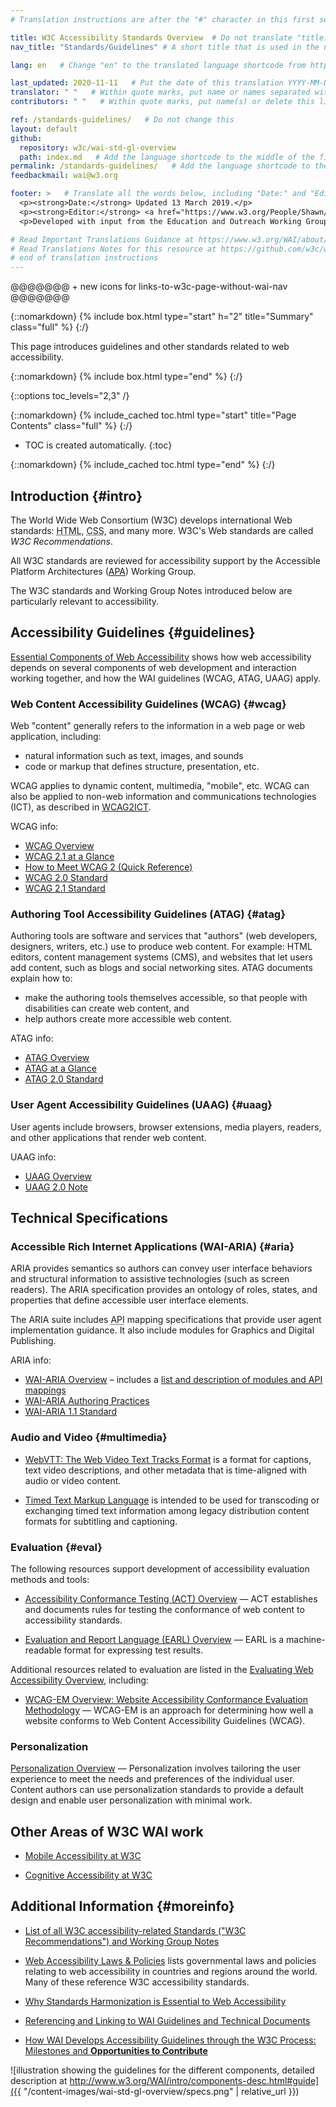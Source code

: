 ```yaml
---
# Translation instructions are after the "#" character in this first section. They are comments that do not show up in the web page. You do not need to translate the instructions after #.

title: W3C Accessibility Standards Overview  # Do not translate "title:". Do translate the text after "title:".
nav_title: "Standards/Guidelines" # A short title that is used in the navigation

lang: en   # Change "en" to the translated language shortcode from https://www.iana.org/assignments/language-subtag-registry/language-subtag-registry

last_updated: 2020-11-11   # Put the date of this translation YYYY-MM-DD (with month in the middle)
translator: " "   # Within quote marks, put name or names separated with a comma
contributors: " "   # Within quote marks, put name(s) or delete this line

ref: /standards-guidelines/   # Do not change this
layout: default
github:
  repository: w3c/wai-std-gl-overview
  path: index.md   # Add the language shortcode to the middle of the filename, for example index.fr.md
permalink: /standards-guidelines/   # Add the language shortcode to the end; for example /standards-guidelines/fr
feedbackmail: wai@w3.org

footer: >   # Translate all the words below, including "Date:" and "Editor:". Do not change these dates.
  <p><strong>Date:</strong> Updated 13 March 2019.</p>
  <p><strong>Editor:</strong> <a href="https://www.w3.org/People/Shawn/">Shawn Lawton Henry</a>.</p>
  <p>Developed with input from the Education and Outreach Working Group (<a href="http://www.w3.org/WAI/EO/">EOWG</a>).</p>

# Read Important Translations Guidance at https://www.w3.org/WAI/about/translating/#important
# Read Translations Notes for this resource at https://github.com/w3c/wai-std-gl-overview/blob/master/README.md
# end of translation instructions
---
```


@@@@@@@  +  new icons for links-to-w3c-page-without-wai-nav @@@@@@@

{::nomarkdown}
{% include box.html type="start" h="2" title="Summary" class="full" %}
{:/}

This page introduces guidelines and other standards related to web accessibility.

{::nomarkdown}
{% include box.html type="end" %}
{:/}

{::options toc_levels="2,3" /}

{::nomarkdown}
{% include_cached toc.html type="start" title="Page Contents" class="full" %}
{:/}

-   TOC is created automatically.
{:toc}

{::nomarkdown}
{% include_cached toc.html type="end" %}
{:/}

## Introduction {#intro}

The World Wide Web Consortium (W3C) develops international Web standards: <abbr title="Hypertext Markup Language">HTML</abbr>, <abbr title="Cascading Style Sheets">CSS</abbr>, and many more. W3C's Web standards are called <dfn>W3C Recommendations</dfn>.

All W3C standards are reviewed for accessibility support by the Accessible Platform Architectures ([APA](https://www.w3.org/WAI/about/groups/apawg/)) Working Group.

The W3C standards and Working Group Notes introduced below are particularly relevant to accessibility.

## Accessibility Guidelines {#guidelines}

[Essential Components of Web Accessibility](https://www.w3.org/WAI/fundamentals/components/) shows how web accessibility depends on several components of web development and interaction working together, and how the WAI guidelines (WCAG, ATAG, UAAG) apply.

### Web Content Accessibility Guidelines (WCAG) {#wcag}

Web "content" generally refers to the information in a web page or web application, including:

* natural information such as text, images, and sounds
* code or markup that defines structure, presentation, etc.

WCAG applies to dynamic content, multimedia, "mobile", etc. WCAG can also be applied to non-web information and communications technologies (ICT), as described in [WCAG2ICT](https://www.w3.org/WAI/standards-guidelines/wcag/non-web-ict/).

WCAG info:
- [WCAG Overview](https://www.w3.org/WAI/standards-guidelines/wcag/)
- [WCAG 2.1 at a Glance]( https://www.w3.org/WAI/standards-guidelines/wcag/glance/)
- [How to Meet WCAG 2 (Quick Reference)](https://www.w3.org/WAI/WCAG21/quickref/)
- [WCAG 2.0 Standard](http://www.w3.org/TR/WCAG20/)
- [WCAG 2.1 Standard](https://www.w3.org/TR/WCAG21/)

### Authoring Tool Accessibility Guidelines (ATAG) {#atag}

Authoring tools are software and services that "authors" (web developers, designers, writers, etc.) use to produce web content. For example: HTML editors, content management systems (CMS), and websites that let users add content, such as blogs and social networking sites. ATAG documents explain how to:
* make the authoring tools themselves accessible, so that people with disabilities can create web content, and
* help authors create more accessible web content.

ATAG info:
- [ATAG Overview](https://www.w3.org/WAI/standards-guidelines/atag/)
- [ATAG at a Glance](https://www.w3.org/WAI/standards-guidelines/atag/glance/)
- [ATAG 2.0 Standard](https://www.w3.org/TR/ATAG/)

### User Agent Accessibility Guidelines (UAAG) {#uaag}

User agents include browsers, browser extensions, media players, readers, and other applications that render web content.

UAAG info:
- [UAAG Overview](https://www.w3.org/WAI/standards-guidelines/uaag/)
- [UAAG 2.0 Note](https://www.w3.org/TR/UAAG20/)

## Technical Specifications

### Accessible Rich Internet Applications (WAI-ARIA) {#aria}

ARIA provides semantics so authors can convey user interface behaviors and structural information to assistive technologies (such as screen readers). The ARIA specification provides an ontology of roles, states, and properties that define accessible user interface elements.

The ARIA suite includes <abbr title="application programming interface">API</abbr> mapping specifications that provide user agent implementation guidance. It also include modules for Graphics and Digital Publishing.

ARIA info:
- [WAI-ARIA Overview](https://www.w3.org/WAI/standards-guidelines/aria/) – includes a [list and description of modules and API mappings](https://www.w3.org/WAI/standards-guidelines/aria/#versions)
- [WAI-ARIA Authoring Practices](https://www.w3.org/TR/wai-aria-practices/)
- [WAI-ARIA 1.1 Standard](https://www.w3.org/TR/wai-aria-1.1/)

### Audio and Video {#multimedia}

- [WebVTT: The Web Video Text Tracks Format](https://www.w3.org/TR/webvtt/) is a format for captions, text video descriptions, and other metadata that is time-aligned with audio or video content.

- [Timed Text Markup Language](https://www.w3.org/TR/ttml2/) is intended to be used for transcoding or exchanging timed text information among legacy distribution content formats for subtitling and captioning.

### Evaluation {#eval}

The following resources support development of accessibility evaluation methods and tools:

- [Accessibility Conformance Testing (ACT) Overview](https://www.w3.org/WAI/standards-guidelines/act/) &mdash; ACT establishes and documents rules for testing the conformance of web content to accessibility standards.

- [Evaluation and Report Language (EARL) Overview](https://www.w3.org/WAI/standards-guidelines/earl/) &mdash; EARL is a machine-readable format for expressing test results.

Additional resources related to evaluation are listed in the [Evaluating Web Accessibility Overview](https://www.w3.org/WAI/test-evaluate/), including:

- [WCAG-EM Overview: Website Accessibility Conformance Evaluation Methodology](https://www.w3.org/WAI/test-evaluate/conformance/wcag-em/) &mdash; WCAG-EM is an approach for determining how well a website conforms to Web Content Accessibility Guidelines (WCAG).

### Personalization

[Personalization Overview](https://www.w3.org/WAI/personalization/) &mdash; Personalization involves tailoring the user experience to meet the needs and preferences of the individual user. Content authors can use personalization standards to provide a default design and enable user personalization with minimal work.

## Other Areas of W3C WAI work

- [Mobile Accessibility at W3C](https://www.w3.org/WAI/mobile/)

- [Cognitive Accessibility at W3C](https://www.w3.org/WAI/cognitive/)

## Additional Information {#moreinfo}

- [List of all W3C accessibility-related Standards ("W3C Recommendations") and Working Group Notes](https://www.w3.org/TR/#tr_Accessibility__All_)

- [Web Accessibility Laws & Policies](https://www.w3.org/WAI/policies/) lists governmental laws and policies relating to web accessibility in countries and regions around the world. Many of these reference W3C accessibility standards.

- [Why Standards Harmonization is Essential to Web Accessibility](https://www.w3.org/WAI/standards-guidelines/harmonization/)

- [Referencing and Linking to WAI Guidelines and Technical Documents](https://www.w3.org/WAI/standards-guidelines/linking/)

- [How WAI Develops Accessibility Guidelines through the W3C Process: Milestones and **Opportunities to Contribute**](https://www.w3.org/WAI/standards-guidelines/w3c-process/)

![illustration showing the guidelines for the different components, detailed description at http://www.w3.org/WAI/intro/components-desc.html#guide]({{ "/content-images/wai-std-gl-overview/specs.png" | relative_url }})
